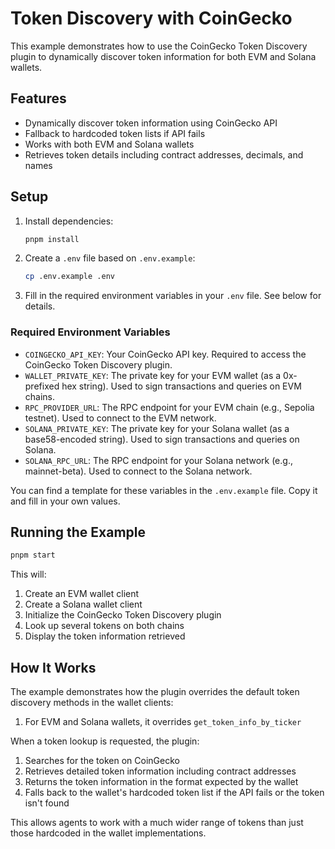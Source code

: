 # Token Discovery with CoinGecko

This example demonstrates how to use the CoinGecko Token Discovery plugin to dynamically discover token information for both EVM and Solana wallets.

## Features

- Dynamically discover token information using CoinGecko API
- Fallback to hardcoded token lists if API fails
- Works with both EVM and Solana wallets
- Retrieves token details including contract addresses, decimals, and names

## Setup

1. Install dependencies:
   ```bash
   pnpm install
   ```

2. Create a `.env` file based on `.env.example`:
   ```bash
   cp .env.example .env
   ```

3. Fill in the required environment variables in your `.env` file. See below for details.

### Required Environment Variables

- `COINGECKO_API_KEY`: Your CoinGecko API key. Required to access the CoinGecko Token Discovery plugin.
- `WALLET_PRIVATE_KEY`: The private key for your EVM wallet (as a 0x-prefixed hex string). Used to sign transactions and queries on EVM chains.
- `RPC_PROVIDER_URL`: The RPC endpoint for your EVM chain (e.g., Sepolia testnet). Used to connect to the EVM network.
- `SOLANA_PRIVATE_KEY`: The private key for your Solana wallet (as a base58-encoded string). Used to sign transactions and queries on Solana.
- `SOLANA_RPC_URL`: The RPC endpoint for your Solana network (e.g., mainnet-beta). Used to connect to the Solana network.

You can find a template for these variables in the `.env.example` file. Copy it and fill in your own values.

## Running the Example

```bash
pnpm start
```

This will:
1. Create an EVM wallet client
2. Create a Solana wallet client
3. Initialize the CoinGecko Token Discovery plugin
4. Look up several tokens on both chains
5. Display the token information retrieved

## How It Works

The example demonstrates how the plugin overrides the default token discovery methods in the wallet clients:

1. For EVM and Solana wallets, it overrides `get_token_info_by_ticker`

When a token lookup is requested, the plugin:
1. Searches for the token on CoinGecko
2. Retrieves detailed token information including contract addresses
3. Returns the token information in the format expected by the wallet
4. Falls back to the wallet's hardcoded token list if the API fails or the token isn't found

This allows agents to work with a much wider range of tokens than just those hardcoded in the wallet implementations.
